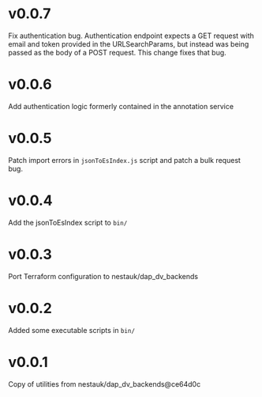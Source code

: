 # v0.0.7

Fix authentication bug. Authentication endpoint expects a GET request with
email and token provided in the URLSearchParams, but instead was being passed
as the body of a POST request. This change fixes that bug.

# v0.0.6

Add authentication logic formerly contained in the
annotation service

# v0.0.5

Patch import errors in `jsonToEsIndex.js` script 
and patch a bulk request bug.

# v0.0.4

Add the jsonToEsIndex script to `bin/`

# v0.0.3

Port Terraform configuration to nestauk/dap_dv_backends

# v0.0.2

Added some executable scripts in `bin/`

# v0.0.1

Copy of utilities from nestauk/dap_dv_backends@ce64d0c
